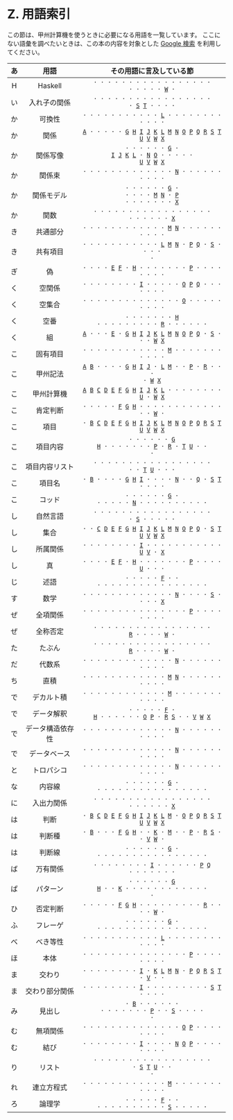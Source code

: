 # Z. 用語索引

この節は、甲州計算機を使うときに必要になる用語を一覧しています。
ここにない語彙を調べたいときは、この本の内容を対象とした
[Google 検索][Google] を利用してください。

<div class="index-matrix"/>

| あ | 用語 | その用語に言及している節 |
|:---:|:---:|:---:|
| H | Haskell | <code>· · · · · · · · · · · · · · · · · · · · · · [W][W] ·</code> |
| い | 入れ子の関係 | <code>· · · · · · · · · · · · · · · · · · [S][S] [T][T] · · · ·</code> |
| か | 可換性 | <code>· · · · · · · · · · · [L][L] · · · · · · · · · · · ·</code> |
| か | 関係 | <code>[A][A] · · · · · [G][G] [H][H] [I][I] [J][J] [K][K] [L][L] [M][M] [N][N] [O][O] [P][P] [Q][Q] [R][R] [S][S] [T][T] [U][U] [V][V] [W][W] [X][X]</code> |
| か | 関係写像 | <code>· · · · · · [G][G] · [I][I] [J][J] [K][K] [L][L] · [N][N] [O][O] · · · · · [U][U] [V][V] [W][W] [X][X]</code> |
| か | 関係束 | <code>· · · · · · · · · · · · · [N][N] · · · · · · · · · ·</code> |
| か | 関係モデル | <code>· · · · · · [G][G] · · · · · [M][M] [N][N] · [P][P] · · · · · · · [X][X]</code> |
| か | 関数 | <code>· · · · · · · · · · · · · · · · · · · · · · · [X][X]</code> |
| き | 共通部分 | <code>· · · · · · · · · · · · [M][M] [N][N] · · · · · · · · · ·</code> |
| き | 共有項目 | <code>· · · · · · · · · · · [L][L] [M][M] [N][N] · [P][P] [Q][Q] · [S][S] · · · · ·</code> |
| ぎ | 偽 | <code>· · · · [E][E] [F][F] · [H][H] · · · · · · · [P][P] · · · · · · · ·</code> |
| く | 空関係 | <code>· · · · · · · · [I][I] · · · · · [O][O] [P][P] [Q][Q] · · · · · · ·</code> |
| く | 空集合 | <code>· · · · · · · · · · · · · · [O][O] · · · · · · · · ·</code> |
| く | 空番 | <code>· · · · · · · [H][H] · · · · · · · · · [R][R] · · · · · ·</code> |
| く | 組 | <code>[A][A] · · · [E][E] · [G][G] [H][H] [I][I] [J][J] [K][K] [L][L] [M][M] [N][N] [O][O] [P][P] [Q][Q] · [S][S] · · · [W][W] [X][X]</code> |
| こ | 固有項目 | <code>· · · · · · · · · · · · [M][M] · · · · · · · · · · ·</code> |
| こ | 甲州記法 | <code>[A][A] [B][B] · · · · [G][G] [H][H] [I][I] [J][J] · [L][L] [M][M] · · [P][P] · [R][R] · · · · [W][W] [X][X]</code> |
| こ | 甲州計算機 | <code>[A][A] [B][B] [C][C] [D][D] [E][E] [F][F] [G][G] [H][H] [I][I] [J][J] [K][K] [L][L] · · · · · · · · [U][U] · [W][W] [X][X]</code> |
| こ | 肯定判断 | <code>· · · · · [F][F] [G][G] [H][H] · · · · · · · · · · · · · · [W][W] ·</code> |
| こ | 項目 | <code>· [B][B] [C][C] [D][D] [E][E] [F][F] [G][G] [H][H] [I][I] [J][J] [K][K] [L][L] [M][M] [N][N] [O][O] [P][P] [Q][Q] [R][R] [S][S] [T][T] [U][U] [V][V] [W][W] [X][X]</code> |
| こ | 項目内容 | <code>· · · · · · [G][G] [H][H] · · · · · · · [P][P] · [R][R] · [T][T] [U][U] · · ·</code> |
| こ | 項目内容リスト | <code>· · · · · · · · · · · · · · · · · · · [T][T] [U][U] · · ·</code> |
| こ | 項目名 | <code>· [B][B] · · · · [G][G] [H][H] [I][I] · · · · [N][N] · · [Q][Q] · [S][S] [T][T] · · · ·</code> |
| こ | コッド | <code>· · · · · · [G][G] · · · · · · [N][N] · · · · · · · · · ·</code> |
| し | 自然言語 | <code>· · · · · · · · · · · · · · · · · · [S][S] · · · · ·</code> |
| し | 集合 | <code>· · [C][C] [D][D] [E][E] [F][F] [G][G] [H][H] [I][I] [J][J] [K][K] [L][L] [M][M] [N][N] [O][O] [P][P] [Q][Q] · [S][S] [T][T] [U][U] [V][V] [W][W] [X][X]</code> |
| し | 所属関係 | <code>· · · · · · · · [I][I] · · · · · · · · · · · [U][U] [V][V] · [X][X]</code> |
| し | 真 | <code>· · · · [E][E] [F][F] · [H][H] · · · · · · · [P][P] · · · · [U][U] · · ·</code> |
| じ | 述語 | <code>· · · · · [F][F] · · · · · · · · · · · · · · · · · ·</code> |
| す | 数学 | <code>· · · · · · · · · · · · · [N][N] · · · · [S][S] · · · · [X][X]</code> |
| ぜ | 全項関係 | <code>· · · · · · · · · · · · · · · [P][P] · · · · · · · ·</code> |
| ぜ | 全称否定 | <code>· · · · · · · · · · · · · · · · · [R][R] · · · · [W][W] ·</code> |
| た | たぶん | <code>· · · · · · · · · · · · · · · · · [R][R] · · · · [W][W] ·</code> |
| だ | 代数系 | <code>· · · · · · · · · · · · · [N][N] · · · · · · · · · ·</code> |
| ち | 直積 | <code>· · · · · · · · · · · · [M][M] [N][N] · · · · · · · · · ·</code> |
| で | デカルト積 | <code>· · · · · · · · · · · · [M][M] · · · · · · · · · · ·</code> |
| で | データ解釈 | <code>· · · · · [F][F] · [H][H] · · · · · · [O][O] [P][P] · [R][R] [S][S] · · [V][V] [W][W] [X][X]</code> |
| で | データ構造依存性 | <code>· · · · · · · · · · · · · [N][N] · · · · · · · · · ·</code> |
| で | データベース | <code>· · · · · · · · · · · · · [N][N] · · · · · · · · · ·</code> |
| と | トロパシコ | <code>· · · · · · · · · · · · · [N][N] · · · · · · · · · ·</code> |
| な | 内容線 | <code>· · · · · · [G][G] · · · · · · · · · · · · · · · · ·</code> |
| に | 入出力関係 | <code>· · · · · · · · · · · · · · · · · · · · · · · [X][X]</code> |
| は | 判断 | <code>· [B][B] [C][C] [D][D] [E][E] [F][F] [G][G] [H][H] [I][I] [J][J] [K][K] [L][L] [M][M] · [O][O] [P][P] [Q][Q] [R][R] [S][S] [T][T] [U][U] [V][V] [W][W] [X][X]</code> |
| は | 判断種 | <code>· [B][B] · · · [F][F] [G][G] [H][H] · · [K][K] · [M][M] · · [P][P] · [R][R] [S][S] · · [V][V] [W][W] ·</code> |
| は | 判断線 | <code>· · · · · · [G][G] · · · · · · · · · · · · · · · · ·</code> |
| ば | 万有関係 | <code>· · · · · · · · [I][I] · · · · · · [P][P] [Q][Q] · · · · · · ·</code> |
| ぱ | パターン | <code>· · · · · · [G][G] [H][H] · · [K][K] · · · · · · · · · · · · ·</code> |
| ひ | 否定判断 | <code>· · · · · [F][F] [G][G] [H][H] · · · · · · · · · [R][R] · · · · [W][W] ·</code> |
| ふ | フレーゲ | <code>· · · · · · [G][G] · · · · · · · · · · · · · · · · ·</code> |
| べ | べき等性 | <code>· · · · · · · · · · · [L][L] · · · · · · · · · · · ·</code> |
| ほ | 本体 | <code>· · · · · · · · · · · · · · · [P][P] · · · · · · · ·</code> |
| ま | 交わり | <code>· · · · · · · · [I][I] · [K][K] [L][L] [M][M] [N][N] · [P][P] [Q][Q] [R][R] [S][S] [T][T] · [V][V] · ·</code> |
| ま | 交わり部分関係 | <code>· · · · · · · · [I][I] · · · · · · · · · [S][S] [T][T] · · · ·</code> |
| み | 見出し | <code>· [B][B] · · · · · · · · · · · · · [P][P] · · [S][S] · · · · ·</code> |
| む | 無項関係 | <code>· · · · · · · · · · · · · · [O][O] [P][P] · · · · · · · ·</code> |
| む | 結び | <code>· · · · · · · · [I][I] · · · · [N][N] [O][O] [P][P] · · · · · · · ·</code> |
| り | リスト | <code>· · · · · · · · · · · · · · · · · · [S][S] [T][T] [U][U] · · ·</code> |
| れ | 連立方程式 | <code>· · · · · · · · · · · · [M][M] · · · · · · · · · · ·</code> |
| ろ | 論理学 | <code>· · · · · [F][F] · · · · · · · · · · · · [S][S] · · · · ·</code> |


[A]: ../A
[B]: ../B
[C]: ../C
[D]: ../D
[E]: ../E
[F]: ../F
[G]: ../G
[H]: ../H
[I]: ../I
[J]: ../J
[K]: ../K
[L]: ../L
[M]: ../M
[N]: ../N
[O]: ../O
[P]: ../P
[Q]: ../Q
[R]: ../R
[S]: ../S
[T]: ../T
[U]: ../U
[V]: ../V
[W]: ../W
[X]: ../X

[Google]: https://www.google.com/cse/publicurl?cx=014037774401679920196:skkz2klef7o

